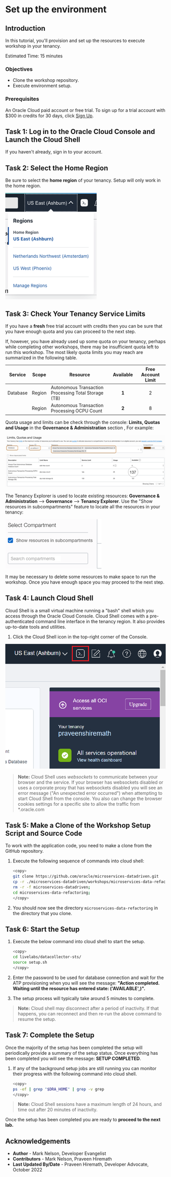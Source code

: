 # Set up the environment

## Introduction

In this tutorial, you'll provision and set up the resources to execute workshop in your tenancy.  

Estimated Time: 15 minutes

### Objectives

- Clone the workshop repository.
- Execute environment setup.

### Prerequisites

An Oracle Cloud paid account or free trial. To sign up for a trial account with $300 in credits for 30 days, click [Sign Up](http://oracle.com/cloud/free).

## Task 1: Log in to the Oracle Cloud Console and Launch the Cloud Shell

If you haven't already, sign in to your account.

## Task 2: Select the Home Region

Be sure to select the **home region** of your tenancy. Setup will only work in the home region.

  ![Oracle Cloud Infrastructure Home Region](images/home-region.png " ")

## Task 3: Check Your Tenancy Service Limits

If you have a **fresh** free trial account with credits then you can be sure that you have enough quota and you can proceed to the next step.

If, however, you have already used up some quota on your tenancy, perhaps while completing other workshops, there may be insufficient quota left to run this workshop. The most likely quota limits you may reach are summarized in the following table.

| Service          | Scope  | Resource                                             | Available | Free Account Limit |
|------------------|:------:|------------------------------------------------------|:---------:|:------------------:|
| Database         | Region | Autonomous Transaction Processing Total Storage (TB) | **1**     | 2                  |
|                  | Region | Autonomous Transaction Processing OCPU Count         | **2**     | 8                  |

Quota usage and limits can be check through the console: **Limits, Quotas and Usage** in the **Governance & Administration** section , For example:

  ![OCI Service Limit Example](images/service-limit-example.png " ")

The Tenancy Explorer is used to locate existing resources: **Governance & Administration** --> **Governance** --> **Tenancy Explorer**. Use the "Show resources in subcompartments" feature to locate all the resources in your tenancy:

  ![OCI Show Subcompartments](images/show-subcompartments.png " ")

It may be necessary to delete some resources to make space to run the workshop. Once you have enough space you may proceed to the next step.

## Task 4: Launch Cloud Shell

Cloud Shell is a small virtual machine running a "bash" shell which you access through the Oracle Cloud Console. Cloud Shell comes with a pre-authenticated command line interface in the tenancy region. It also provides up-to-date tools and utilities.

1. Click the Cloud Shell icon in the top-right corner of the Console.

  ![OCI Cloud Shell Opening](images/open-cloud-shell1.png " ")

> **Note:** Cloud Shell uses *websockets* to communicate between your browser and the service. If your browser has websockets disabled or uses a corporate proxy that has websockets disabled you will see an error message ("An unexpected error occurred") when attempting to start Cloud Shell from the console. You also can change the browser cookies settings for a specific site to allow the traffic from *.oracle.com

## Task 5: Make a Clone of the Workshop Setup Script and Source Code

To work with the application code, you need to make a clone from the GitHub repository.  

1. Execute the following sequence of commands into cloud shell:

    ```bash
    <copy>
    git clone https://github.com/oracle/microservices-datadriven.git
    cp -r ./microservices-datadriven/workshops/microservices-data-refactoring $HOME;     
    rm -r -f microservices-datadriven; 
    cd microservices-data-refactoring;
    </copy>
    ```

2. You should now see the directory `microservices-data-refactoring` in the directory that you clone.

## Task 6: Start the Setup

1. Execute the below command into cloud shell to start the setup.
  
    ```bash
    <copy>
	cd livelabs/datacollector-sts/
    source setup.sh
    </copy>
    ```
  
2. Enter the password to be used for database connection and wait for the ATP provisioning when you will see the message: **"Action completed. Waiting until the resource has entered state: ('AVAILABLE',)".**

3. The setup process will typically take around 5 minutes to complete.

> **Note:** Cloud shell may disconnect after a period of inactivity. If that happens, you can reconnect and then re-run the above command to resume the setup.

## Task 7: Complete the Setup

Once the majority of the setup has been completed the setup will periodically provide a summary of the setup status. Once everything has been completed you will see the message: **SETUP COMPLETED**.

1. If any of the background setup jobs are still running you can monitor their progress with the following command into cloud shell.

    ```bash
    <copy>
    ps -ef | grep "$DRA_HOME" | grep -v grep
    </copy>
    ```

> **Note:**  Cloud Shell sessions have a maximum length of 24 hours, and time out after 20 minutes of inactivity.

Once the setup has been completed you are ready to **proceed to the next lab.**

## Acknowledgements

- **Author** - Mark Nelson, Developer Evangelist
- **Contributors** - Mark Nelson, Praveen Hiremath
- **Last Updated By/Date** - Praveen Hiremath, Developer Advocate, October 2022
